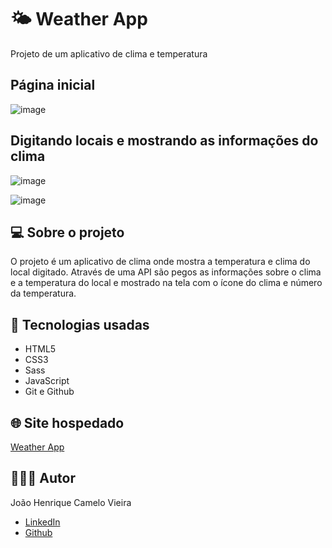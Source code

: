 
#  🌤️ Weather App 
Projeto de um aplicativo de clima e temperatura

## Página inicial
![image](https://user-images.githubusercontent.com/67476981/214734703-1b6874aa-90e3-4017-95f2-5a236e63c5b0.png)

## Digitando locais e mostrando as informações do clima
![image](https://user-images.githubusercontent.com/67476981/214734908-8a9306c4-46f3-4f06-b056-e0365d55feb6.png) 
 
![image](https://user-images.githubusercontent.com/67476981/214734975-86c86cb7-1d31-4266-a0fc-fc6c7372e65f.png) 

## 💻 Sobre o projeto  

O projeto é um aplicativo de clima onde mostra a temperatura e clima do local digitado. 
Através de uma API são pegos as informações sobre o clima e a temperatura do local e mostrado na tela com o ícone do clima e número da temperatura.
  
## 🚀 Tecnologias usadas 
- HTML5
- CSS3
- Sass
- JavaScript
- Git e Github

##  🌐 Site hospedado 

 [Weather App](https://weatherapp-jhenrique12.netlify.app/)
 
## 🧑🏻‍💻 Autor  

João Henrique Camelo Vieira 
  
- [LinkedIn](https://www.linkedin.com/in/jo%C3%A3o-henrique-vieira/)
- [Github](https://github.com/Jhenrique12) 


  












